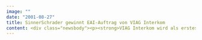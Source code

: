 ```yaml
---
image: ""
date: "2001-08-27"
title: SinnerSchrader gewinnt EAI-Auftrag von VIAG Interkom
content: <div class="newsbody"><p><strong>VIAG Interkom wird als erstes deutsches Telekommunikationsunternehmen seine gesamten Vertriebsprozesse auf einer durchgehend internetbasierten Middleware-Architektur bündeln.</strong></p><p>Das siebenstellige Projektvolumen für die Integration der unterschiedlichen B-to-B- und B-to-C-Channels konnte sich der IT-Dienstleister SinnerSchrader sichern. VIAG Interkom hat sich zum Ziel gesetzt, im Rahmen seiner EAI-Strategie (Enterprise Application Integration) alle vertriebsrelevanten Prozesse und Daten im Unternehmen zu integrieren. Motivation für VIAG Interkom ist die Kundenbindung stärken, die Service-Levels erhöhen und durch die Optimierung der Prozesse Kosten senken. Betroffen sind unter anderen die Bereiche ERP, CRM und Logistik. Hierfür wird eine einheitliche Plattform aufgebaut, die von der Bestellung, Auftragsabwicklung, Vertragsmanagement, Auslieferung und Rechnungsstellung bis zu Kundenbindungsmaßnahmen alle Vertriebsprozesse abdeckt.<br/>Im Rahmen des Projektes integriert SinnerSchrader die unterschiedlichen Vertriebslinien zum Endkunden und den Handelspartnern. SinnerSchrader konnte sich aufgrund seines fundierten Know-hows im Bereich Java-basierender Application-Server-Architekturen in einem mehrstufigen Auswahlprozess gegenüber zahlreichen internationalen Systemintegratoren durchsetzen.</p><p><a class="news-backlink" href="/de/"><svg class="svg-ico svg-ico--arrow-left"><use xlink&#58;href="#arrow-down"></use></svg>Zurück zur Presse Übersicht</a></p></div>
---
```

